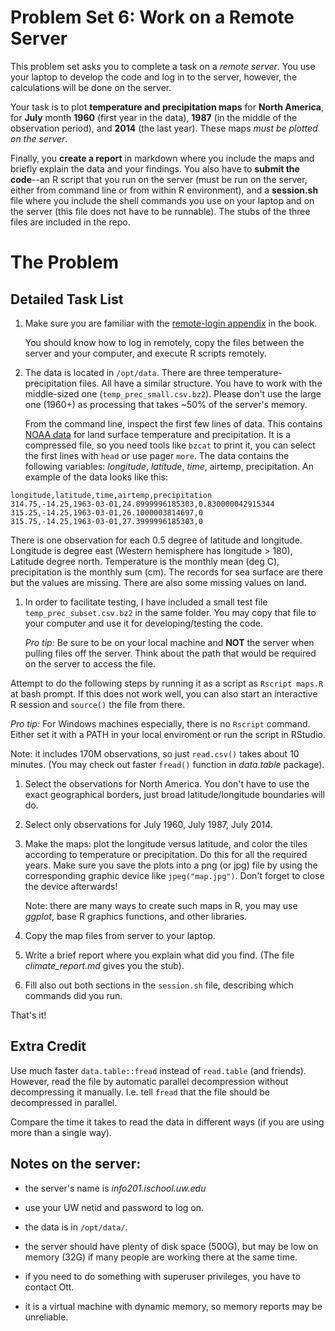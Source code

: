 # Problem Set 6: Work on a Remote Server

This problem set asks you to complete a task on a _remote server_.
You use your laptop to develop the code and log in to the server,
however, the calculations will be done on the server.

Your task is to plot **temperature and precipitation maps** for **North
America**, for **July** month **1960** (first year in the data), **1987** (in the
middle of the observation period), and **2014** (the last year).
These maps _must be plotted on the server_.

Finally, you **create a report** in markdown where you include the
maps and briefly explain the data and your findings.  You also have to
**submit the code**--an R script that you run on the server (must be
run on the server, either from command line or from within R
environment), 
and a **session.sh** file where
you include the shell commands you use on your laptop and on the
server (this file does not have to be runnable).  The stubs of the three files are
included in the repo.


# The Problem

## Detailed Task List

1. Make sure you are familiar with the
   [remote-login appendix](https://info201.github.io/remote-server.html)
   in the
   book.
   
   You should know how to log in remotely, copy the files between
   the server and your computer, and execute R scripts remotely.
 
1. The data is located in `/opt/data`.  There are three
   temperature-precipitation files.  All have a similar structure.
   You have to work with the middle-sized one
   (`temp_prec_small.csv.bz2`).  Please don't use the large one
   (1960+) as processing that takes ~50% of the server's memory.

   From the command line, inspect the first few lines of data.  This
   contains [NOAA data](https://www.esrl.noaa.gov/psd/data/gridded/data.UDel_AirT_Precip.html) for land surface temperature and precipitation.
   It is a compressed
   file, so you need tools like `bzcat` to print it, you can select
   the first lines with `head` or use pager `more`.  The data contains the following
   variables: _longitude_, _latitude_,
   _time_, airtemp, precipitation.  An example of the data looks like
   this:
```
longitude,latitude,time,airtemp,precipitation
314.75,-14.25,1963-03-01,24.8999996185303,0.830000042915344
315.25,-14.25,1963-03-01,26.1000003814697,0
315.75,-14.25,1963-03-01,27.3999996185303,0
```
   There is one observation for each 0.5 degree of latitude and
   longitude.  Longitude is degree east (Western hemisphere has
   longitude > 180), Latitude degree north.  Temperature is the monthly mean (deg C),
   precipitation is the monthly sum (cm).  The records for sea surface
   are
   there but the values are missing.  There are also some missing values on
   land. 

1. In order to facilitate testing, I have included a small test file
   `temp_prec_subset.csv.bz2` in the same folder.  You may copy that file
   to your computer and use it for developing/testing the code. 
   
   *Pro tip:* Be sure to be on your local machine and **NOT** the server when pulling files off the server. 
   Think about the path that would be required on the server to access the file. 

Attempt to do the following steps by running it as a script
as `Rscript maps.R` at bash prompt.  If this does not work well, you can also
start an interactive R session and `source()` the file from there.

*Pro tip:* For Windows machines especially, there is no `Rscript` command. Either set it with a PATH in your 
local enviroment or run the script in RStudio. 

Note: it includes 170M observations, so just `read.csv()` takes
about 10 minutes.  (You may check out faster `fread()` function in
_data.table_ package).

1. Select the observations for North America.  You don't have to use
   the exact geographical borders, just broad latitude/longitude
   boundaries will do.
   
1. Select only observations for July 1960, July 1987, July 2014.

1. Make the maps: plot the longitude versus latitude, and color the
   tiles according to temperature or precipitation.  Do this for all
   the required years.  Make sure you save the plots into a png (or jpg)
   file by using the corresponding graphic device like
   `jpeg("map.jpg")`.  Don't forget to close the device afterwards!
   
   Note: there are many ways to create such maps in R, you may use
   _ggplot_, base R graphics functions, and other libraries.
   
1. Copy the map files from server to your laptop.

1. Write a brief report where you explain what did you find.  (The
   file _climate\_report.md_ gives you the stub).

1. Fill also out both sections in the `session.sh` file, describing
   which commands did you run.
   
That's it!


## Extra Credit

Use much faster `data.table::fread` instead of `read.table` (and
friends).  However, read the file by automatic parallel decompression
without decompressing it manually.  I.e. tell `fread` that the file
should be decompressed in parallel.

Compare the time it takes to read the data in different ways (if you
are using more than a single way).


## Notes on the server:

* the server's name is _info201.ischool.uw.edu_

* use your UW netid and password to log on.

* the data is in `/opt/data/`.

* the server should have plenty of disk space (500G), but may be low
  on memory (32G) if many people are working there at the same time.

* if you need to do something with superuser privileges, you have to
  contact Ott.

* it is a virtual machine with dynamic memory, so memory reports may be
  unreliable. 
  
